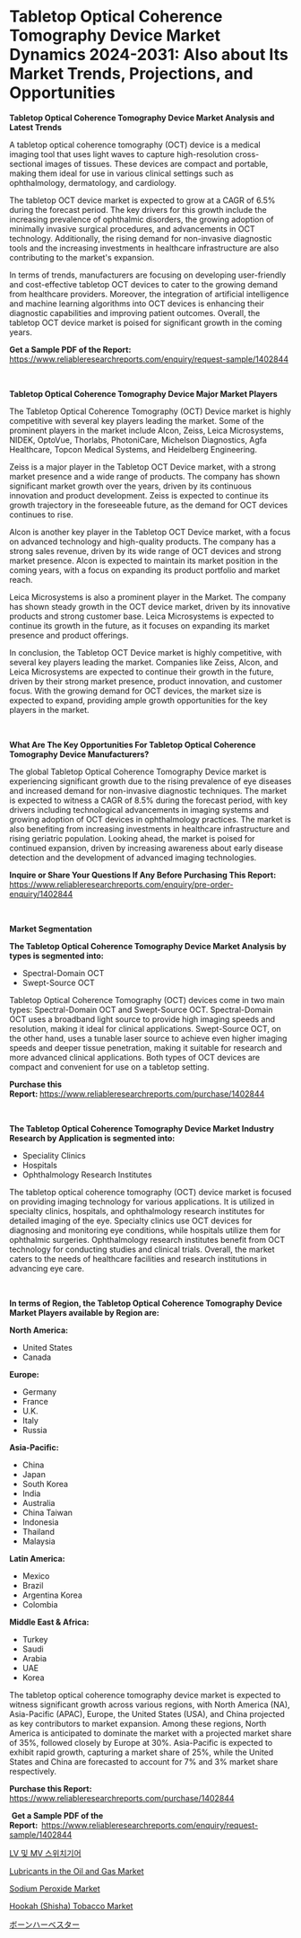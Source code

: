 <p><h1>Tabletop Optical Coherence Tomography Device Market Dynamics 2024-2031: Also about Its Market Trends, Projections, and Opportunities</h1></p><p><strong>Tabletop Optical Coherence Tomography Device Market Analysis and Latest Trends</strong></p>
<p><p>A tabletop optical coherence tomography (OCT) device is a medical imaging tool that uses light waves to capture high-resolution cross-sectional images of tissues. These devices are compact and portable, making them ideal for use in various clinical settings such as ophthalmology, dermatology, and cardiology.</p><p>The tabletop OCT device market is expected to grow at a CAGR of 6.5% during the forecast period. The key drivers for this growth include the increasing prevalence of ophthalmic disorders, the growing adoption of minimally invasive surgical procedures, and advancements in OCT technology. Additionally, the rising demand for non-invasive diagnostic tools and the increasing investments in healthcare infrastructure are also contributing to the market's expansion.</p><p>In terms of trends, manufacturers are focusing on developing user-friendly and cost-effective tabletop OCT devices to cater to the growing demand from healthcare providers. Moreover, the integration of artificial intelligence and machine learning algorithms into OCT devices is enhancing their diagnostic capabilities and improving patient outcomes. Overall, the tabletop OCT device market is poised for significant growth in the coming years.</p></p>
<p><strong>Get a Sample PDF of the Report:&nbsp;</strong> <a href="https://www.reliableresearchreports.com/enquiry/request-sample/1402844">https://www.reliableresearchreports.com/enquiry/request-sample/1402844</a></p>
<p>&nbsp;</p>
<p><strong>Tabletop Optical Coherence Tomography Device Major Market Players</strong></p>
<p><p>The Tabletop Optical Coherence Tomography (OCT) Device market is highly competitive with several key players leading the market. Some of the prominent players in the market include Alcon, Zeiss, Leica Microsystems, NIDEK, OptoVue, Thorlabs, PhotoniCare, Michelson Diagnostics, Agfa Healthcare, Topcon Medical Systems, and Heidelberg Engineering.</p><p>Zeiss is a major player in the Tabletop OCT Device market, with a strong market presence and a wide range of products. The company has shown significant market growth over the years, driven by its continuous innovation and product development. Zeiss is expected to continue its growth trajectory in the foreseeable future, as the demand for OCT devices continues to rise.</p><p>Alcon is another key player in the Tabletop OCT Device market, with a focus on advanced technology and high-quality products. The company has a strong sales revenue, driven by its wide range of OCT devices and strong market presence. Alcon is expected to maintain its market position in the coming years, with a focus on expanding its product portfolio and market reach.</p><p>Leica Microsystems is also a prominent player in the Market. The company has shown steady growth in the OCT device market, driven by its innovative products and strong customer base. Leica Microsystems is expected to continue its growth in the future, as it focuses on expanding its market presence and product offerings.</p><p>In conclusion, the Tabletop OCT Device market is highly competitive, with several key players leading the market. Companies like Zeiss, Alcon, and Leica Microsystems are expected to continue their growth in the future, driven by their strong market presence, product innovation, and customer focus. With the growing demand for OCT devices, the market size is expected to expand, providing ample growth opportunities for the key players in the market.</p></p>
<p>&nbsp;</p>
<p><strong>What Are The Key Opportunities For Tabletop Optical Coherence Tomography Device Manufacturers?</strong></p>
<p><p>The global Tabletop Optical Coherence Tomography Device market is experiencing significant growth due to the rising prevalence of eye diseases and increased demand for non-invasive diagnostic techniques. The market is expected to witness a CAGR of 8.5% during the forecast period, with key drivers including technological advancements in imaging systems and growing adoption of OCT devices in ophthalmology practices. The market is also benefiting from increasing investments in healthcare infrastructure and rising geriatric population. Looking ahead, the market is poised for continued expansion, driven by increasing awareness about early disease detection and the development of advanced imaging technologies.</p></p>
<p><strong>Inquire or Share Your Questions If Any Before Purchasing This Report:</strong> <a href="https://www.reliableresearchreports.com/enquiry/pre-order-enquiry/1402844">https://www.reliableresearchreports.com/enquiry/pre-order-enquiry/1402844</a></p>
<p>&nbsp;</p>
<p><strong>Market Segmentation</strong></p>
<p><strong>The Tabletop Optical Coherence Tomography Device Market Analysis by types is segmented into:</strong></p>
<p><ul><li>Spectral-Domain OCT</li><li>Swept-Source OCT</li></ul></p>
<p><p>Tabletop Optical Coherence Tomography (OCT) devices come in two main types: Spectral-Domain OCT and Swept-Source OCT. Spectral-Domain OCT uses a broadband light source to provide high imaging speeds and resolution, making it ideal for clinical applications. Swept-Source OCT, on the other hand, uses a tunable laser source to achieve even higher imaging speeds and deeper tissue penetration, making it suitable for research and more advanced clinical applications. Both types of OCT devices are compact and convenient for use on a tabletop setting.</p></p>
<p><strong>Purchase this Report:&nbsp;</strong><a href="https://www.reliableresearchreports.com/purchase/1402844">https://www.reliableresearchreports.com/purchase/1402844</a></p>
<p>&nbsp;</p>
<p><strong>The Tabletop Optical Coherence Tomography Device Market Industry Research by Application is segmented into:</strong></p>
<p><ul><li>Speciality Clinics</li><li>Hospitals</li><li>Ophthalmology Research Institutes</li></ul></p>
<p><p>The tabletop optical coherence tomography (OCT) device market is focused on providing imaging technology for various applications. It is utilized in specialty clinics, hospitals, and ophthalmology research institutes for detailed imaging of the eye. Specialty clinics use OCT devices for diagnosing and monitoring eye conditions, while hospitals utilize them for ophthalmic surgeries. Ophthalmology research institutes benefit from OCT technology for conducting studies and clinical trials. Overall, the market caters to the needs of healthcare facilities and research institutions in advancing eye care.</p></p>
<p>&nbsp;</p>
<p><strong>In terms of Region, the Tabletop Optical Coherence Tomography Device Market Players available by Region are:</strong></p>
<p>
    <p> <strong> North America: </strong>
        <ul>
            <li>United States</li>
            <li>Canada</li>
        </ul>
        </p> 
    <p> <strong> Europe: </strong>
        <ul>
            <li>Germany</li>
            <li>France</li>
            <li>U.K.</li>
            <li>Italy</li>
            <li>Russia</li>
        </ul>
        </p> 
    <p> <strong> Asia-Pacific: </strong>
        <ul>
            <li>China</li>
            <li>Japan</li>
            <li>South Korea</li>
            <li>India</li>
            <li>Australia</li>
            <li>China Taiwan</li>
            <li>Indonesia</li>
            <li>Thailand</li>
            <li>Malaysia</li>
        </ul>
        </p> 
    <p> <strong> Latin America: </strong>
        <ul>
            <li>Mexico</li>
            <li>Brazil</li>
            <li>Argentina Korea</li>
            <li>Colombia</li>
        </ul>
        </p> 
    <p> <strong> Middle East & Africa: </strong>
        <ul>
            <li>Turkey</li>
            <li>Saudi</li>
            <li>Arabia</li>
            <li>UAE</li>
            <li>Korea</li>
        </ul>
    </p>
    </p>
<p><p>The tabletop optical coherence tomography device market is expected to witness significant growth across various regions, with North America (NA), Asia-Pacific (APAC), Europe, the United States (USA), and China projected as key contributors to market expansion. Among these regions, North America is anticipated to dominate the market with a projected market share of 35%, followed closely by Europe at 30%. Asia-Pacific is expected to exhibit rapid growth, capturing a market share of 25%, while the United States and China are forecasted to account for 7% and 3% market share respectively.</p></p>
<p><strong>Purchase this Report: </strong><a href="https://www.reliableresearchreports.com/purchase/1402844">https://www.reliableresearchreports.com/purchase/1402844</a></p>
<p>&nbsp;<strong>Get a Sample PDF of the Report:&nbsp;&nbsp;</strong><a href="https://www.reliableresearchreports.com/enquiry/request-sample/1402844">https://www.reliableresearchreports.com/enquiry/request-sample/1402844</a></p>
<p><strong></strong></p>
<p><p><a href="https://medium.com/@tobykub4685/lv-%EB%B0%8F-mv%EC%8A%A4%EC%9C%84%EC%B9%98%EA%B8%B0%EC%96%B4-%EC%8B%9C%EC%9E%A5%EC%9D%80-%EC%8B%9C%EC%9E%A5-%EC%A0%90%EC%9C%A0%EC%9C%A8-%ED%81%AC%EA%B8%B0-%EB%B0%8F-2031%EB%85%84%EA%B9%8C%EC%A7%80-%EC%98%88%EC%B8%A1%EB%90%9C-%EC%98%88%EC%B8%A1%EC%97%90-%EC%A4%91%EC%A0%90%EC%9D%84-%EB%91%A1%EB%8B%88%EB%8B%A4-bf16420aab8b">LV 및 MV 스위치기어</a></p><p><a href="https://issuu.com/reportprime-2/docs/lubricants-in-the-oil-and-gas-market-size-2030.ppt">Lubricants in the Oil and Gas Market</a></p><p><a href="https://view.publitas.com/reportprime-1/sodium-peroxide-market-research-report-the-key-to-successful-business-strategy-forecasted-for-period-from-2024-2031/">Sodium Peroxide Market</a></p><p><a href="https://summer-dogwood-3e9.notion.site/Hookah-Shisha-Tobacco-Market-Insights-Market-Players-and-Forecast-Till-2031-fabab5bcbd0747b89c28e40413cca57c">Hookah (Shisha) Tobacco Market</a></p><p><a href="https://medium.com/@sophiaard2003/%E3%83%9C%E3%83%BC%E3%83%B3%E3%83%8F%E3%83%BC%E3%83%99%E3%82%B9%E3%82%BF%E3%83%BC%E3%83%9E%E3%83%BC%E3%82%B1%E3%83%83%E3%83%88%E3%82%B7%E3%82%A7%E3%82%A2%E3%81%AE%E9%80%B2%E5%8C%96%E3%81%A8%E5%B8%82%E5%A0%B4%E6%88%90%E9%95%B7%E3%81%AE%E3%83%88%E3%83%AC%E3%83%B3%E3%83%892024%E5%B9%B4%E3%81%8B%E3%82%892031%E5%B9%B4%E3%81%BE%E3%81%A7-76af4d337d37">ボーンハーベスター</a></p></p>